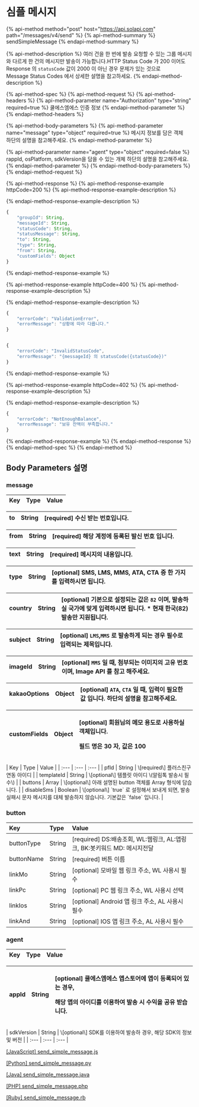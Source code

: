 # 심플 메시지

{% api-method method="post" host="https://api.solapi.com" path="/messages/v4/send" %}
{% api-method-summary %}
sendSimpleMessage
{% endapi-method-summary %}

{% api-method-description %}
여러 건을 한 번에 발송 요청할 수 있는 그룹 메시지와 다르게 한 건의 메시지만 발송이 가능합니다.HTTP Status Code 가 200 이어도 Response 의 `statusCode` 값이 2000 이 아닌 경우 문제가 있는 것으로  
Message Status Codes 에서 상세한 설명을 참고하세요.
{% endapi-method-description %}

{% api-method-spec %}
{% api-method-request %}
{% api-method-headers %}
{% api-method-parameter name="Authorization" type="string" required=true %}
쿨에스엠에스 인증 정보
{% endapi-method-parameter %}
{% endapi-method-headers %}

{% api-method-body-parameters %}
{% api-method-parameter name="message" type="object" required=true %}
메시지 정보를 담은 객체  
하단의 설명을 참고해주세요.
{% endapi-method-parameter %}

{% api-method-parameter name="agent" type="object" required=false %}
rappId, osPlatform, sdkVersion을 담을 수 있는 개체 하단의 설명을 참고해주세요.
{% endapi-method-parameter %}
{% endapi-method-body-parameters %}
{% endapi-method-request %}

{% api-method-response %}
{% api-method-response-example httpCode=200 %}
{% api-method-response-example-description %}

{% endapi-method-response-example-description %}

```javascript
{
    "groupId": String,
    "messageId": String,
    "statusCode": String,
    "statusMessage": String,
    "to": String,
    "type": String,
    "from": String,
    "customFields": Object
}
```
{% endapi-method-response-example %}

{% api-method-response-example httpCode=400 %}
{% api-method-response-example-description %}

{% endapi-method-response-example-description %}

```javascript
{
    "errorCode": "ValidationError",
    "errorMessage": "상황에 따라 다릅니다."
}


{
    "errorCode": "InvalidStatusCode",
    "errorMessage": "{messageId} 의 statusCode({statusCode})"
}
```
{% endapi-method-response-example %}

{% api-method-response-example httpCode=402 %}
{% api-method-response-example-description %}

{% endapi-method-response-example-description %}

```javascript
{
    "errorCode": "NotEnoughBalance",
    "errorMessage": "보유 잔액이 부족합니다."
}
```
{% endapi-method-response-example %}
{% endapi-method-response %}
{% endapi-method-spec %}
{% endapi-method %}

## Body Parameters 설명

### message

| Key | Type | Value |
| :--- | :--- | :--- |


| to | String | \[required\] 수신 받는 번호입니다. |
| :--- | :--- | :--- |


| from | String | \[required\] 해당 계정에 등록된 발신 번호 입니다. |
| :--- | :--- | :--- |


| text | String | \[required\] 메시지의 내용입니다. |
| :--- | :--- | :--- |


| type | String | \[optional\] SMS, LMS, MMS, ATA, CTA 중 한 가지를 입력하시면 됩니다. |
| :--- | :--- | :--- |


| country | String | \[optional\] 기본으로 설정되는 값은 `82` 이며, 발송하실 국가에 맞게 입력하시면 됩니다. \* 현재 한국\(82\) 발송만 지원됩니다. |
| :--- | :--- | :--- |


| subject | String | \[optional\] `LMS`,`MMS` 로 발송하게 되는 경우 필수로 입력되는 제목입니다. |
| :--- | :--- | :--- |


| imageId | String | \[optional\] `MMS` 일 때, 첨부되는 이미지의 고유 번호이며, Image API 를 참고 해주세요. |
| :--- | :--- | :--- |


| kakaoOptions | Object | \[optional\] `ATA`, `CTA` 일 때, 입력이 필요한 값 입니다. 하단의 설명을 참고해주세요. |
| :--- | :--- | :--- |


<table>
  <thead>
    <tr>
      <th style="text-align:left">customFields</th>
      <th style="text-align:left">Object</th>
      <th style="text-align:left">
        <p>[optional] &#xD68C;&#xC6D0;&#xB2D8;&#xC758; &#xBA54;&#xBAA8; &#xC6A9;&#xB3C4;&#xB85C;
          &#xC0AC;&#xC6A9;&#xD558;&#xC2E4; &#xAC1D;&#xCCB4;&#xC785;&#xB2C8;&#xB2E4;.</p>
        <p>&#xD544;&#xB4DC; &#xBA85;&#xC740; 30 &#xC790;, &#xAC12;&#xC740; 100</p>
      </th>
    </tr>
  </thead>
  <tbody></tbody>
</table>| Key | Type | Value |
| :--- | :--- | :--- |
| pfId | String | \[required\] 플러스친구 연동 아이디 |
| templateId | String | \[optional\] 템플릿 아이디 \(알림톡 발송시 필수\) |
| buttons | Array | \[optional\] 아래 설명된 button 객체를 Array 형식에 담습니다. |
| disableSms | Boolean | \[optional\] `true` 로 설정해서 보내게 되면, 발송 실패시 문자 메시지를 대체 발송하지 않습니다. 기본값은 `false` 입니다. |

### button

| Key | Type | Value |
| :--- | :--- | :--- |
| buttonType | String | \[required\] DS:배송조회, WL:웹링크, AL:앱링크, BK:봇키워드 MD: 메시지전달 |
| buttonName | String | \[required\] 버튼 이름 |
| linkMo | String | \[optional\] 모바일 웹 링크 주소, WL 사용시 필수 |
| linkPc | String | \[optional\] PC 웹 링크 주소, WL 사용시 선택 |
| linkIos | String | \[optional\] Android 앱 링크 주소, AL 사용시 필수 |
| linkAnd | String | \[optional\] IOS 앱 링크 주소, AL 사용시 필수 |

### agent

| Key | Type | Value |
| :--- | :--- | :--- |


<table>
  <thead>
    <tr>
      <th style="text-align:left">appId</th>
      <th style="text-align:left">String</th>
      <th style="text-align:left">
        <p>[optional] &#xCFE8;&#xC5D0;&#xC2A4;&#xC5E0;&#xC5D0;&#xC2A4; &#xC571;&#xC2A4;&#xD1A0;&#xC5B4;&#xC5D0;
          &#xC571;&#xC774; &#xB4F1;&#xB85D;&#xB418;&#xC5B4; &#xC788;&#xB294; &#xACBD;&#xC6B0;,</p>
        <p>&#xD574;&#xB2F9; &#xC571;&#xC758; &#xC544;&#xC774;&#xB514;&#xB97C; &#xC774;&#xC6A9;&#xD558;&#xC5EC;
          &#xBC1C;&#xC1A1; &#xC2DC; &#xC218;&#xC775;&#xC744; &#xACF5;&#xC720; &#xBC1B;&#xC2B5;&#xB2C8;&#xB2E4;.</p>
      </th>
    </tr>
  </thead>
  <tbody></tbody>
</table>| sdkVersion | String | \[optional\] SDK를 이용하여 발송하 경우, 해당 SDK의 정보 및 버전 |
| :--- | :--- | :--- |


[\[JavaScript\] send\_simple\_message.js](https://github.com/solapi/examples/blob/master/javascript/send_simple_message.js)

[\[Python\] send\_simple\_message.py](https://github.com/solapi/examples/blob/master/python/simple/simple_message.py)

[\[Java\] send\_simple\_message.java](https://github.com/solapi/examples/tree/master/java)

[\[PHP\] send\_simple\_message.php](https://github.com/solapi/examples/blob/master/php/send_simple_message.php)

[\[Ruby\] send\_simple\_message.rb](https://github.com/solapi/examples/blob/master/ruby/send_simple_message.rb)


